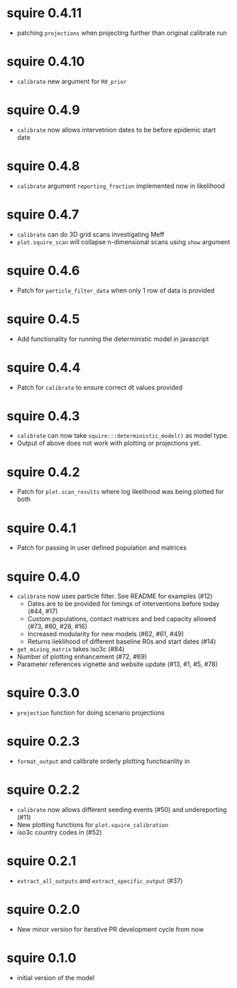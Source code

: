# squire 0.4.11

* patching `projections` when projecting further than original calibrate run

# squire 0.4.10

* `calibrate` new argument for `R0_prior`

# squire 0.4.9

* `calibrate` now allows intervetnion dates to be before epidemic start date

# squire 0.4.8

* `calibrate` argument `reporting_fraction` implemented now in likelihood 

# squire 0.4.7

* `calibrate` can do 3D grid scans investigating Meff
* `plot.squire_scan` will collapse n-dimensional scans using `show` argument

# squire 0.4.6

* Patch for `particle_filter_data` when only 1 row of data is provided

# squire 0.4.5

* Add functionality for running the deterministic model in javascript

# squire 0.4.4

* Patch for `calibrate` to ensure correct dt values provided

# squire 0.4.3

* `calibrate` can now take `squire:::deterministic_model()` as model type.
* Output of above does not work with plotting or projections yet. 

# squire 0.4.2

* Patch for `plot.scan_results` where log likelihood was being plotted for both

# squire 0.4.1

* Patch for passing in user defined population and matrices

# squire 0.4.0

* `calibrate` now uses particle filter. See README for examples (#12)
  * Dates are to be provided for timings of interventions before today (#44, #17)
  * Custom populations, contact matrices and bed capacity allowed (#73, #80, #28, #16)
  * Increased modularity for new models (#62, #61, #49)
  * Returns lieklihood of different baseline R0s and start dates (#14)
* `get_mixing_matrix` takes iso3c (#84)
* Number of plotting enhancement (#72, #69)
* Parameter references vignette and website update (#13, #1, #5, #78)

# squire 0.3.0

* `projection` function for doing scenario projections

# squire 0.2.3

* `format_output` and calibrate orderly plotting functioanlity in

# squire 0.2.2

* `calibrate` now allows different seeding events (#50) and undereporting (#11)
* New plotting functions for `plot.squire_calibration`
* iso3c country codes in (#52)

# squire 0.2.1

* `extract_all_outputs` and `extract_specific_output` (#37)

# squire 0.2.0

* New minor version for iterative PR development cycle from now

# squire 0.1.0

* initial version of the model
